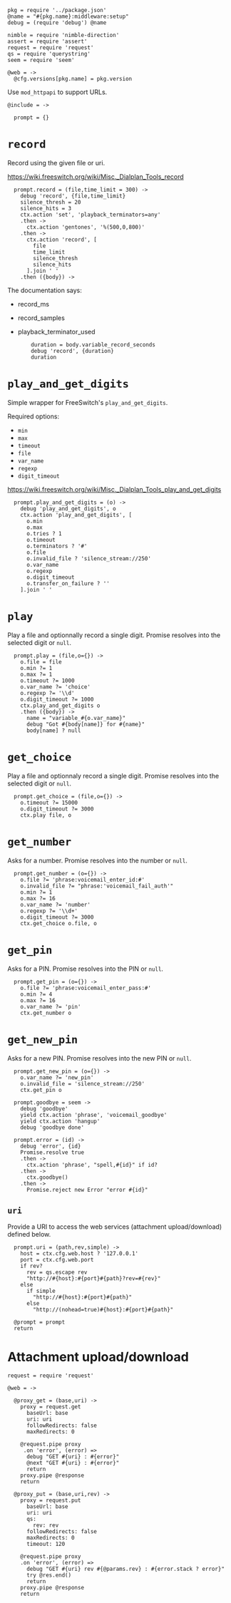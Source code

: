     pkg = require '../package.json'
    @name = "#{pkg.name}:middleware:setup"
    debug = (require 'debug') @name

    nimble = require 'nimble-direction'
    assert = require 'assert'
    request = require 'request'
    qs = require 'querystring'
    seem = require 'seem'

    @web = ->
      @cfg.versions[pkg.name] = pkg.version

Use `mod_httpapi` to support URLs.

    @include = ->

      prompt = {}

`record`
========

Record using the given file or uri.

https://wiki.freeswitch.org/wiki/Misc._Dialplan_Tools_record

      prompt.record = (file,time_limit = 300) ->
        debug 'record', {file,time_limit}
        silence_thresh = 20
        silence_hits = 3
        ctx.action 'set', 'playback_terminators=any'
        .then ->
          ctx.action 'gentones', '%(500,0,800)'
        .then ->
          ctx.action 'record', [
            file
            time_limit
            silence_thresh
            silence_hits
          ].join ' '
        .then ({body}) ->

The documentation says:
- record_ms
- record_samples
- playback_terminator_used

          duration = body.variable_record_seconds
          debug 'record', {duration}
          duration

`play_and_get_digits`
=====================

Simple wrapper for FreeSwitch's `play_and_get_digits`.

Required options:
- `min`
- `max`
- `timeout`
- `file`
- `var_name`
- `regexp`
- `digit_timeout`


https://wiki.freeswitch.org/wiki/Misc._Dialplan_Tools_play_and_get_digits

      prompt.play_and_get_digits = (o) ->
        debug 'play_and_get_digits', o
        ctx.action 'play_and_get_digits', [
          o.min
          o.max
          o.tries ? 1
          o.timeout
          o.terminators ? '#'
          o.file
          o.invalid_file ? 'silence_stream://250'
          o.var_name
          o.regexp
          o.digit_timeout
          o.transfer_on_failure ? ''
        ].join ' '

`play`
======

Play a file and optionnally record a single digit.
Promise resolves into the selected digit or `null`.

      prompt.play = (file,o={}) ->
        o.file = file
        o.min ?= 1
        o.max ?= 1
        o.timeout ?= 1000
        o.var_name ?= 'choice'
        o.regexp ?= '\\d'
        o.digit_timeout ?= 1000
        ctx.play_and_get_digits o
        .then ({body}) ->
          name = "variable_#{o.var_name}"
          debug "Got #{body[name]} for #{name}"
          body[name] ? null

`get_choice`
========

Play a file and optionnaly record a single digit.
Promise resolves into the selected digit or `null`.

      prompt.get_choice = (file,o={}) ->
        o.timeout ?= 15000
        o.digit_timeout ?= 3000
        ctx.play file, o

`get_number`
============

Asks for a number.
Promise resolves into the number or `null`.

      prompt.get_number = (o={}) ->
        o.file ?= 'phrase:voicemail_enter_id:#'
        o.invalid_file ?= "phrase:'voicemail_fail_auth'"
        o.min ?= 1
        o.max ?= 16
        o.var_name ?= 'number'
        o.regexp ?= '\\d+'
        o.digit_timeout ?= 3000
        ctx.get_choice o.file, o

`get_pin`
=========

Asks for a PIN.
Promise resolves into the PIN or `null`.

      prompt.get_pin = (o={}) ->
        o.file ?= 'phrase:voicemail_enter_pass:#'
        o.min ?= 4
        o.max ?= 16
        o.var_name ?= 'pin'
        ctx.get_number o

`get_new_pin`
=============

Asks for a new PIN.
Promise resolves into the new PIN or `null`.

      prompt.get_new_pin = (o={}) ->
        o.var_name ?= 'new_pin'
        o.invalid_file = 'silence_stream://250'
        ctx.get_pin o

      prompt.goodbye = seem ->
        debug 'goodbye'
        yield ctx.action 'phrase', 'voicemail_goodbye'
        yield ctx.action 'hangup'
        debug 'goodbye done'

      prompt.error = (id) ->
        debug 'error', {id}
        Promise.resolve true
        .then ->
          ctx.action 'phrase', "spell,#{id}" if id?
        .then ->
          ctx.goodbye()
        .then ->
          Promise.reject new Error "error #{id}"

`uri`
-----

Provide a URI to access the web services (attachment upload/download) defined below.

      prompt.uri = (path,rev,simple) ->
        host = ctx.cfg.web.host ? '127.0.0.1'
        port = ctx.cfg.web.port
        if rev?
          rev = qs.escape rev
          "http://#{host}:#{port}#{path}?rev=#{rev}"
        else
          if simple
            "http://#{host}:#{port}#{path}"
          else
            "http://(nohead=true)#{host}:#{port}#{path}"

      @prompt = prompt
      return

Attachment upload/download
==========================

    request = require 'request'

    @web = ->

      @proxy_get = (base,uri) ->
        proxy = request.get
          baseUrl: base
          uri: uri
          followRedirects: false
          maxRedirects: 0

        @request.pipe proxy
         .on 'error', (error) =>
          debug "GET #{uri} : #{error}"
          @next "GET #{uri} : #{error}"
          return
        proxy.pipe @response
        return

      @proxy_put = (base,uri,rev) ->
        proxy = request.put
          baseUrl: base
          uri: uri
          qs:
            rev: rev
          followRedirects: false
          maxRedirects: 0
          timeout: 120

        @request.pipe proxy
        .on 'error', (error) =>
          debug "GET #{uri} rev #{@params.rev} : #{error.stack ? error}"
          try @res.end()
          return
        proxy.pipe @response
        return
